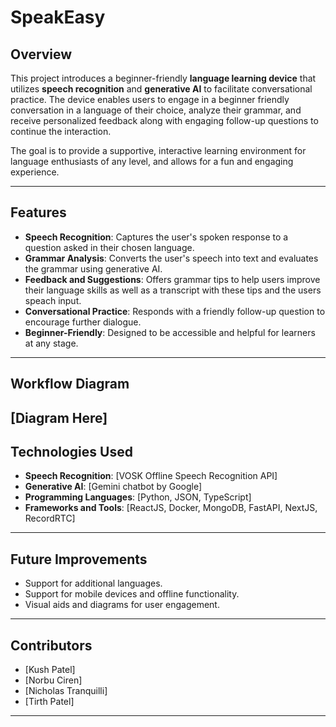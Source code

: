 # SpeakEasy

## Overview  
This project introduces a beginner-friendly **language learning device** that utilizes **speech recognition** and **generative AI** to facilitate conversational practice. The device enables users to engage in a beginner friendly conversation in a language of their choice, analyze their grammar, and receive personalized feedback along with engaging follow-up questions to continue the interaction.  

The goal is to provide a supportive, interactive learning environment for language enthusiasts of any level, and allows for a fun and engaging experience.  

---

## Features  
- **Speech Recognition**: Captures the user's spoken response to a question asked in their chosen language.  
- **Grammar Analysis**: Converts the user's speech into text and evaluates the grammar using generative AI.  
- **Feedback and Suggestions**: Offers grammar tips to help users improve their language skills as well as a transcript with these tips and the users speach input.  
- **Conversational Practice**: Responds with a friendly follow-up question to encourage further dialogue.  
- **Beginner-Friendly**: Designed to be accessible and helpful for learners at any stage.  

---

## Workflow Diagram  
[Diagram Here]
---

## Technologies Used  
- **Speech Recognition**: [VOSK Offline Speech Recognition API]  
- **Generative AI**: [Gemini chatbot by Google]  
- **Programming Languages**: [Python, JSON, TypeScript]  
- **Frameworks and Tools**: [ReactJS, Docker, MongoDB, FastAPI, NextJS, RecordRTC]  

---

## Future Improvements  
- Support for additional languages.  
- Support for mobile devices and offline functionality.
- Visual aids and diagrams for user engagement. 

---

## Contributors  
- [Kush Patel]   
- [Norbu Ciren]  
- [Nicholas Tranquilli]
- [Tirth Patel]  

---
